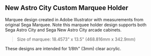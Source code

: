 ## New Astro City Custom Marquee Holder

Marquee design created in Adobe Illustrator with measurements from original Sega Marquee. Note this marquee holder design supports both Sega Astro City and Sega New Astro City arcade cabinets. 

> Size of marquee: 18.4573" x 13.5" (468.816mm x 342.9mm)

These designs are intended for 1/8th" (3mm) clear acrylic.

